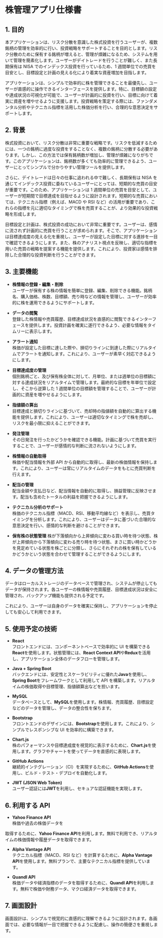 # 株管理アプリ仕様書

## 1. 目的

本アプリケーションは、リスク分散を意識した株式投資を行うユーザーが、複数銘柄の管理を効率的に行い、投資戦略をサポートすることを目的とします。リスク分散のために保有する銘柄が増えると、管理が煩雑になるため、システムを用いて管理を簡素化します。ユーザーがデイトレードを行うことが難しく、また長期保有は NISA でのインデックス投資を行っているため、1 週間単位での売買を目安とし、目標設定と計画の見える化により着実な資産増加を目指します。

アプリケーションは、シンプルで効率的に株を管理できることを最優先し、ユーザーが直感的に操作できるインターフェースを提供します。特に、目標額の設定や達成状況の可視化が可能で、ユーザーが計画的に投資を行い、目標に向けて着実に資産を増やせるように支援します。投資戦略を策定する際には、ファンダメンタル分析やテクニカル指標を活用した株価分析を行い、合理的な意思決定をサポートします。

## 2. 背景

株式投資において、リスク分散は非常に重要な戦略です。リスクを低減するためには、一つの銘柄に過度な投資をすることなく、複数の銘柄に分散する必要があります。しかし、この方法では保有銘柄数が増加し、管理が煩雑になりがちです。このアプリケーションは、銘柄数が多くても効率的に管理できるよう、ユーザーにとってシンプルで分かりやすい管理ツールを提供します。

さらに、デイトレードは日々の仕事に追われる中で難しく、長期保有は NISA を通じてインデックス投資に委ねているユーザーにとっては、短期的な売買の目安が重要です。このため、アプリケーションは 1 週間単位の売買を目安として、ユーザーが短期間で目標達成を目指せるように設計されます。短期的な売買においては、テクニカル指標（例えば、MACD や RSI など）の活用が重要であり、これらの指標を元に適切なタイミングで株を売買することが、より効果的な投資戦略を形成します。

目標設定と計画は、株式投資の成功において非常に重要です。ユーザーは、感情に流されず計画的に売買を行うことが求められます。そこで、アプリケーションは目標達成度の見える化を重視し、ユーザーが設定した目標に対する進捗を一目で確認できるようにします。また、株のアナリスト視点を反映し、適切な指標を用いた売買の戦略を提案する機能を提供します。これにより、投資家は感情を排除した合理的な投資判断を行うことができます。

## 3. 主要機能

- **株情報の登録・編集・削除**  
  ユーザーが保有する株の情報を簡単に登録、編集、削除できる機能。銘柄名、購入価格、株数、目標額、売り時などの情報を管理し、ユーザーが効率的に株を運用できるようにサポートします。

- **データの閲覧**  
  登録した株情報や売買履歴、目標達成状況を直感的に閲覧できるインターフェースを提供します。投資計画を確実に遂行できるよう、必要な情報をタイムリーに表示します。

- **アラート通知**  
  株価が設定した目標に達した際や、損切りラインに到達した際にリアルタイムでアラートを通知します。これにより、ユーザーが素早く対応できるようにします。

- **目標達成度の管理**  
  個別銘柄ごと、及び保有株全体に対して、月単位、または週単位の目標額に対する達成状況をリアルタイムで管理します。最終的な目標を年単位で設定し、そこから逆算した 1 週間単位の目標額を管理することで、ユーザーが計画的に資産を増やせるようにします。

- **指値額の算出**  
  目標達成と損切りラインに基づいて、売却時の指値額を自動的に算出する機能を提供します。これにより、ユーザーは適切なタイミングで株を売却し、リスクを最小限に抑えることができます。

- **発注管理**  
  その日発注を行ったかどうかを確認できる機能。計画に基づいて売買を実行することで、ユーザーが感情的な判断に流されないようにします。

- **株情報の自動取得**  
  株価や配当情報を外部 API から自動的に取得し、最新の株価情報を保持します。これにより、ユーザーは常にリアルタイムのデータをもとに売買判断を行えます。

- **配当の管理**  
  配当金額や支払日など、配当情報を自動的に取得し、損益管理に反映させます。配当も含めたトータルの利益を把握できるようにします。

- **テクニカル分析のサポート**  
  株価のテクニカル指標（MACD、RSI、移動平均線など）を表示し、売買タイミングを分析します。これにより、ユーザーはデータに基づいた合理的な意思決定を行い、感情的な判断を避けることができます。

- **保有株の状態管理**
  株が下落傾向から上昇傾向に変わる買い時を待つ状態、株が上昇傾向から下落傾向に変わる売り時を待つ状態、まさに買い時かどうかを見定めている状態を株ごとに分類し、さらにそれぞれの株を保有しているかどうかという状態を合わせて管理することができるようにします。

## 4. データの管理方法

データはローカルストレージのデータベースで管理され、システムが停止してもデータが保持されます。各ユーザーの株情報や売買履歴、目標達成状況は安全に管理され、バックアップ機能も提供される予定です。

これにより、ユーザーは自身のデータを確実に保持し、アプリケーションを停止しても安心して利用できます。

## 5. 使用予定の技術

- **React**  
  フロントエンドには、コンポーネントベースで効率的に UI を構築できる**React**を使用します。状態管理には、**React Context API**や**Redux**を活用し、アプリケーション全体のデータフローを管理します。

- **Java + Spring Boot**  
  バックエンドには、安定性とスケーラビリティに優れた**Java**を使用し、**Spring Boot**をフレームワークとして利用して API を構築します。リアルタイムの株価取得や目標管理、指値額算出などを担います。

- **MySQL**  
  データベースとして、**MySQL**を使用します。株情報、売買履歴、目標設定などのデータを管理し、データの整合性を保ちます。

- **Bootstrap**  
  フロントエンドのデザインには、**Bootstrap**を使用します。これにより、シンプルでレスポンシブな UI を効率的に構築できます。

- **Chart.js**  
  株のパフォーマンスや目標達成度を視覚的に表示するために、**Chart.js**を使用します。グラフやチャートを使ってデータを直感的に表現します。

- **GitHub Actions**  
  継続的インテグレーション（CI）を実現するために、**GitHub Actions**を使用し、ビルド・テスト・デプロイを自動化します。

- **JWT (JSON Web Token)**  
  ユーザー認証には**JWT**を利用し、セキュアな認証機能を実現します。

## 6. 利用する API

- **Yahoo Finance API**  
  株価や過去の株価データを

取得するために、**Yahoo Finance API**を利用します。無料で利用でき、リアルタイムの株価情報や履歴データを取得できます。

- **Alpha Vantage API**  
  テクニカル指標（MACD、RSI など）を計算するために、**Alpha Vantage API**を使用します。無料プランで、主要なテクニカル指標を提供しています。

- **Quandl API**  
  株価データや経済指標のデータを取得するために、**Quandl API**を利用します。無料で株価や財務データ、マクロ経済データを取得できます。

## 7. 画面設計

画面設計は、シンプルで視覚的に直感的に理解できるように設計されます。各画面では、必要な情報が一目で把握できるように配慮し、操作の簡便さを重視します。
